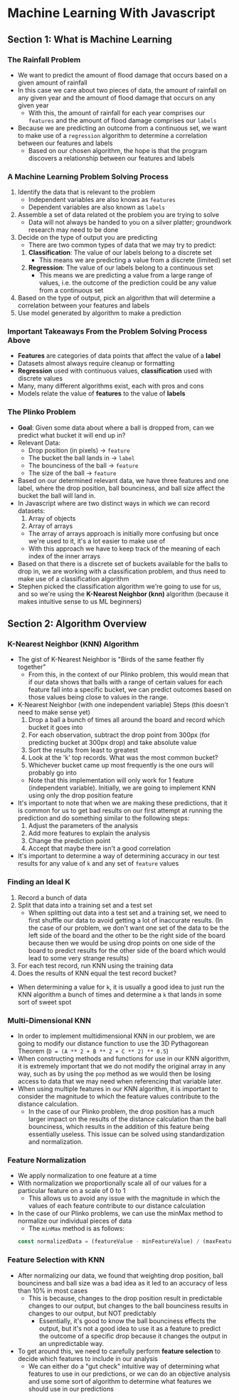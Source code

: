 # Machine Learning With Javascript

## Section 1: What is Machine Learning

### The Rainfall Problem
* We want to predict the amount of flood damage that occurs based on a given amount of rainfall
* In this case we care about two pieces of data, the amount of rainfall on any given year and the amount of flood damage that occurs on any given year
  * With this, the amount of rainfall for each year comprises our `features` and the amount of flood damage comprises our `labels`
* Because we are predicting an outcome from a continuous set, we want to make use of a `regression` algorithm to determine a correlation between our features and labels
  * Based on our chosen algorithm, the hope is that the program discovers a relationship between our features and labels

### A Machine Learning Problem Solving Process
1. Identify the data that is relevant to the problem
   * Independent variables are also knows as `features`
   * Dependent variables are also known as `labels`
2. Assemble a set of data related ot the problem you are trying to solve
   * Data will not always be handed to you on a silver platter; groundwork research may need to be done
3. Decide on the type of output you are predicting
   * There are two common types of data that we may try to predict:
    1. **Classification**: The value of our labels belong to a discrete set
       * This means we are predicting a value from a discrete (limited) set
    2. **Regression**: The value of our labels belong to a continuous set
       * This means we are predicting a value from a large range of values, i.e. the outcome of the prediction could be any value from a continuous set
4. Based on the type of output, pick an algorithm that will determine a correlation between your features and labels
5. Use model generated by algorithm to make a prediction

### Important Takeaways From the Problem Solving Process Above
* **Features** are categories of data points that affect the value of a **label**
* Datasets almost always require cleanup or formatting
* **Regression** used with continuous values, **classification** used with discrete values
* Many, many different algorithms exist, each with pros and cons
* Models relate the value of **features** to the value of **labels**

### The Plinko Problem
* **Goal**: Given some data about where a ball is dropped from, can we predict what bucket it will end up in?
* Relevant Data:
  * Drop position (in pixels) -> `feature`
  * The bucket the ball lands in -> `label`
  * The bounciness of the ball -> `feature`
  * The size of the ball -> `feature`
* Based on our determined relevant data, we have three features and one label, where the drop position, ball bounciness, and ball size affect the bucket the ball will land in.
* In Javascript where are two distinct ways in which we can record datasets:
  1. Array of objects
  2. Array of arrays
    * The array of arrays approach is initially more confusing but once we're used to it, it's a lot easier to make use of
    * With this approach we have to keep track of the meaning of each index of the inner arrays
* Based on that there is a discrete set of buckets available for the balls to drop in, we are working with a classification problem, and thus need to make use of a classification algorithm
* Stephen picked the classification algorithm we're going to use for us, and so we're using the **K-Nearest Neighbor (knn)** algorithm (because it makes intuitive sense to us ML beginners)

## Section 2: Algorithm Overview

### K-Nearest Neighbor (KNN) Algorithm
* The gist of K-Nearest Neighbor is "Birds of the same feather fly together" 
  * From this, in the context of our Plinko problem, this would mean that if our data shows that balls with a range of certain values for each feature fall into a specific bucket, we can predict outcomes based on those values being close to values in the range.
* K-Nearest Neighbor (with one independent variable) Steps (this doesn't need to make sense yet)
  1. Drop a ball a bunch of times all around the board and record which bucket it goes into
  2. For each observation, subtract the drop point from 300px (for predicting bucket at 300px drop) and take absolute value
  3. Sort the results from least to greatest
  4. Look at the 'k' top records. What was the most common bucket?
  5. Whichever bucket came up most frequently is the one ours will probably go into
  * Note that this implementation will only work for 1 feature (independent variable). Initially, we are going to implement KNN using only the drop position feature
* It's important to note that when we are making these predictions, that it is common for us to get bad results on our first attempt at running the prediction and do something similar to the following steps:
  1. Adjust the parameters of the analysis
  2. Add more features to explain the analysis
  3. Change the prediction point
  4. Accept that maybe there isn't a good correlation
* It's important to determine a way of determining accuracy in our test results for any value of `k` and any set of `feature` values

### Finding an Ideal K
1. Record a bunch of data
2. Split that data into a training set and a test set
   * When splitting out data into a test set and a training set, we need to first shuffle our data to avoid getting a lot of inaccurate results. (In the case of our problem, we don't want one set of the data to be the left side of the board and the other to be the right side of the board because then we would be using drop points on one side of the board to predict results for the other side of the board which would lead to some very strange results)
3. For each test record, run KNN using the training data
4. Does the results of KNN equal the test record bucket?
* When determining a value for `k`, it is usually a good idea to just run the KNN algorithm a bunch of times and determine a `k` that lands in some sort of sweet spot

### Multi-Dimensional KNN
* In order to implement multidimensional KNN in our problem, we are going to modify our distance function to use the 3D Pythagorean Theorem (`D = (A ** 2 + B ** 2 + C ** 2) ** 0.5`)
* When constructing methods and functions for use in our KNN algorithm, it is extremely important that we do not modify the original array in any way, such as by using the `pop` method as we would then be losing access to data that we may need when referencing that variable later.
* When using multiple features in our KNN algorithm, it is important to consider the magnitude to which the feature values contribute to the distance calculation.
  * In the case of our Plinko problem, the drop position has a much larger impact on the results of the distance calculation than the ball bounciness, which results in the addition of this feature being essentially useless. This issue can be solved using standardization and normalization.

### Feature Normalization
* We apply normalization to one feature at a time
* With normalization we proportionally scale all of our values for a particular feature on a scale of 0 to 1
  * This allows us to avoid any issue with the magnitude in which the values of each feature contribute to our distance calculation
* In the case of our Plinko problems, we can use the minMax method to normalize our individual pieces of data
  * The `minMax` method is as follows:
  ```js
  const normalizedData = (featureValue - minFeatureValue) / (maxFeatureValue - minFeatureValue)
  ```

### Feature Selection with KNN
* After normalizing our data, we found that weighting drop position, ball bounciness and ball size was a bad idea as it led to an accuracy of less than 10% in most cases
  * This is because, changes to the drop position result in predictable changes to our output, but changes to the ball bounciness results in changes to our output, but NOT predictably
    * Essentially, it's good to know the ball bounciness effects the output, but it's not a good idea to use it as a feature to predict the outcome of a specific drop because it changes the output in an unpredictable way.
* To get around this, we need to carefully perform **feature selection** to decide which features to include in our analysis
  * We can either do a "gut check" intuitive way of determining what features to use in our predictions, or we can do an objective analysis and use some sort of algorithm to determine what features we should use in our predictions